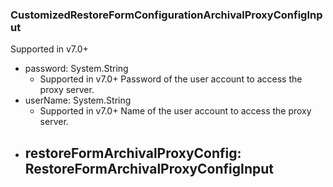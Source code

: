 ### CustomizedRestoreFormConfigurationArchivalProxyConfigInput
Supported in v7.0+

- password: System.String
  - Supported in v7.0+
      Password of the user account to access the proxy server.
- userName: System.String
  - Supported in v7.0+
      Name of the user account to access the proxy server.
- restoreFormArchivalProxyConfig: RestoreFormArchivalProxyConfigInput
  - 
